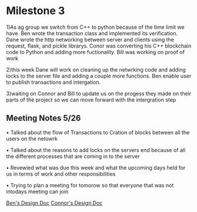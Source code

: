 # **Milestone 3**

1)As ag group we switch from C++ to python because of the time limit we have. Ben wrote the transaction class and implemented its verification. Dane wrote the http networking between server and clients using the request, flask, and pickle librarys. Conor was converting his C++ blockchain code to Python and adding more fuctionality. Bill was working on proof of work 

2)this week Dane will work on cleaning up the netwrking code and adding locks to the server file and adding a couple more functions. Ben enable user to publish transactions and intergation. 

3)waiting on Connor and Bill to update us on the progess they made on their parts of the project so we can move forward with the intergration step

## **Meeting Notes 5/26**
•	Talked about the flow of Transactions to Cration of blocks between all the users on the netowrk

•	Talked about the reasons to add locks on the servers end because of all the different processes that are coming in to the server 

•	Revewied what was due this week and what the upcoming days held for us in terms of work and other responsibilities

•	Trying to plan a meeting for tomorow so that everyone that was not intodays meeting can join

[Ben's Design Doc](https://docs.google.com/document/d/1Ftg9jzN7DSOrtMMwSQ1MYNOK_SK0P-cp_i9vGQMnXpQ/edit?usp=sharing)
[Connor's Design Doc](https://docs.google.com/document/d/1FNiCJugAZcXI5b8ll1FFh8uA7yDqow7JwcQiO6LhqM0/edit?usp=sharing)
